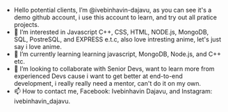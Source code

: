 -  Hello potential clients, I’m @ivebinhavin-dajavu, as you can see it's a demo github account, i use this account to learn, and try out all pratice projects.
- 👀 I’m interested in Javascript C++, CSS, HTML, NODE.js, MongoDB, SQL, PostreSQL, and EXPRESS e.t.c, also love intresting anime, let's just say i love anime.
- 🌱 I’m currently learning learning javascript, MongoDB, Node.js, and C++ etc.
- 💞️ I’m looking to collaborate with Senior Devs, want to learn more from experienced Devs cause i want to get better at end-to-end development, i really really need a mentor, can't do it on my own.
- 📫 How to contact me, Facebook: Ivebinhavin Dajavu, and Instagram: ivebinhavin_dajavu.

<!---
ivebinhavin-dajavu/ivebinhavin-dajavu is a ✨ special ✨ repository because its `README.md` (this file) appears on your GitHub profile.
You can click the Preview link to take a look at your changes.
--->
